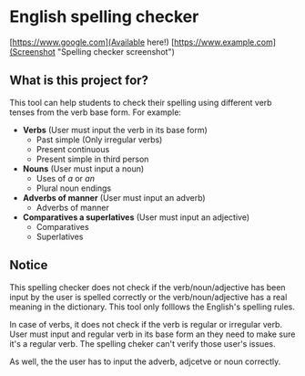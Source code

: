 # English spelling checker
[https://www.google.com](Available here!)
[https://www.example.com](Screenshot "Spelling checker screenshot")
## What is this project for?
This tool can help students to check their spelling using different verb tenses from the verb base form. For example: 
+ **Verbs** (User must input the verb in its base form)
	+ Past simple (Only  irregular verbs)
	+ Present continuous
	+ Present simple in third person
+ **Nouns** (User must input a noun)
	+ Uses of *a* or *an*
	+ Plural noun endings
+ **Adverbs of manner** (User must input an adverb)
	+ Adverbs of manner
+ **Comparatives a superlatives** (User must input an adjective)
	+ Comparatives
	+ Superlatives
## Notice
This spelling checker does not check if the verb/noun/adjective has been input by the user is spelled correctly or the verb/noun/adjective has a real meaning in the dictionary. This tool only folllows the English's spelling rules.

In case of verbs, it does not check if the verb is regular or irregular verb. User must input and regular verb in its base form an they need to make sure it's a regular verb. The spelling cheker can't verify those user's issues.

As well, the the user has to input the adverb, adjcetve or noun correctly.